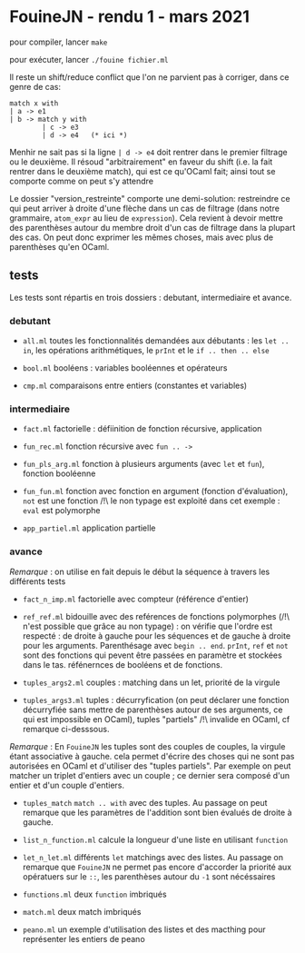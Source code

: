 # FouineJN - rendu 1 - mars 2021
pour compiler, lancer
`make`

pour exécuter, lancer
`./fouine fichier.ml`

Il reste un shift/reduce conflict que l'on ne parvient pas à corriger,
dans ce genre de cas:

```
match x with
| a -> e1
| b -> match y with
	    | c -> e3
		| d -> e4   (* ici *)
```

Menhir ne sait pas si la ligne `| d -> e4` doit rentrer dans le
premier filtrage ou le deuxième. Il résoud "arbitrairement" en faveur
du shift (i.e. la fait rentrer dans le deuxième match), qui est ce
qu'OCaml fait; ainsi tout se comporte comme on peut s'y attendre

Le dossier "version_restreinte" comporte une demi-solution:
restreindre ce qui peut arriver à droite d'une flèche dans un cas de
filtrage (dans notre grammaire, `atom_expr` au lieu de
`expression`). Cela revient à devoir mettre des parenthèses autour du
membre droit d'un cas de filtrage dans la plupart des cas. On peut donc
exprimer les mêmes choses, mais avec plus de parenthèses qu'en OCaml.

## tests

Les tests sont répartis en trois dossiers : debutant, intermediaire et avance.

### debutant

- `all.ml` toutes les fonctionnalités demandées aux débutants : les `let .. in`, les opérations arithmétiques, le `prInt` et le `if .. then .. else`

- `bool.ml` booléens : variables booléennes et opérateurs

- `cmp.ml` comparaisons entre entiers (constantes et variables)

### intermediaire

- `fact.ml` factorielle : défiinition de fonction récursive, application

- `fun_rec.ml` fonction récursive avec `fun .. ->`

- `fun_pls_arg.ml` fonction à plusieurs arguments (avec `let` et `fun`), fonction booléenne

- `fun_fun.ml` fonction avec fonction en argument (fonction d'évaluation), `not` est une fonction   /!\ le non typage est exploité dans cet exemple : `eval` est polymorphe

- `app_partiel.ml` application partielle

### avance

*Remarque* : on utilise en fait depuis le début la séquence à travers les différents tests

- `fact_n_imp.ml` factorielle avec compteur (référence d'entier)

- `ref_ref.ml` bidouille avec des reférences de fonctions polymorphes (/!\ n'est possible que grâce au non typage) : on vérifie que l'ordre est respecté : de droite à  gauche pour les séquences et de gauche à droite pour les arguments. Parenthésage avec `begin .. end`. `prInt`, `ref` et `not` sont des fonctions qui pevent être passées en paramètre et stockées dans le tas. réfénernces de booléens et de fonctions.

- `tuples_args2.ml` couples : matching dans un let, priorité de la virgule

- `tuples_args3.ml` tuples : décurryfication (on peut déclarer une fonction décurryfiée sans mettre de parenthèses autour de ses arguments, ce qui est impossible en OCaml), tuples "partiels" /!\ invalide en OCaml, cf remarque ci-desssous.

*Remarque* : En `FouineJN` les tuples sont des couples de couples, la virgule étant associative à gauche. cela permet d'écrire des choses qui ne sont pas autorisées en OCaml et d'utiliser des "tuples partiels". Par exemple on peut matcher un  triplet d'entiers avec un couple ; ce dernier sera composé d'un entier et d'un couple d'entiers.

- `tuples_match` `match .. with` avec des tuples. Au passage on peut remarque que les paramètres de l'addition sont bien évalués de droite à gauche.

- `list_n_function.ml` calcule la longueur d'une liste en utilisant `function`

- `let_n_let.ml` différents `let` matchings avec des listes. Au passage on remarque que `FouineJN` ne permet pas encore d'accorder la priorité aux opératuers sur le `::`, les parenthèses autour du `-1` sont nécéssaires

- `functions.ml` deux `function` imbriqués

- `match.ml` deux match imbriqués

- `peano.ml` un exemple d'utilisation des listes et des macthing pour représenter les entiers de peano
